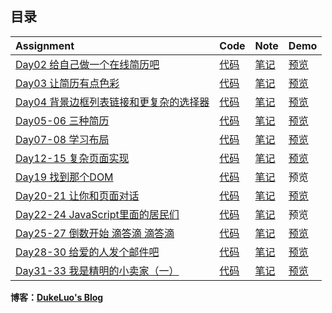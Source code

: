 ## 目录  

|   Assignment                                                                       |   Code                    |   Note                   |    Demo                                                       |
| :---                                                                               | :---                      | :---                     | :---                                                          |
| [Day02 给自己做一个在线简历吧](http://ife.baidu.com/course/detail/id/36)               | [代码](day02/index.html)   | [笔记](day02/note.md)     | [预览](https://dukeluo.me/IFE2018-Base/day02/index.html)      |
| [Day03 让简历有点色彩](http://ife.baidu.com/course/detail/id/37)                      | [代码](day03/main.css)     | [笔记](day03/note.md)     | [预览](https://dukeluo.me/IFE2018-Base/day03/index.html)      |
| [Day04 背景边框列表链接和更复杂的选择器](http://ife.baidu.com/course/detail/id/38)       | [代码](day04/main.css)     | [笔记](day04/note.md)     | [预览](https://dukeluo.me/IFE2018-Base/day04/index.html)      |
| [Day05-06 三种简历](http://ife.baidu.com/course/detail/id/38)                        | [代码](day05-06)           | [笔记](day05-06/note.md)  | [预览](https://dukeluo.me/IFE2018-Base/day05-06/resume.html)  |
| [Day07-08 学习布局](http://ife.baidu.com/course/detail/id/42)                        | [代码](day07-08)           | [笔记](day07-08/note.md)  | [预览](https://dukeluo.me/IFE2018-Base/day07-08/index.html)   |
| [Day12-15 复杂页面实现](http://ife.baidu.com/course/detail/id/44)                     | [代码](day12-15)           | [笔记](day12-15/note.md)  | [预览](https://dukeluo.me/IFE2018-Base/day12-15/index.html)   |
| [Day19 找到那个DOM](http://ife.baidu.com/course/detail/id/47)                        | [代码](day19)              | [笔记](day19/note.md)     | 预览                                                          |
| [Day20-21 让你和页面对话](http://ife.baidu.com/course/detail/id/49)                   | [代码](day20-21)           | [笔记](day20-21/note.md)  | [预览](https://dukeluo.me/IFE2018-Base/day20-21/task6.html)   |
| [Day22-24 JavaScript里面的居民们](http://ife.baidu.com/course/detail/id/50)           | [代码](day22-24)           | [笔记](day22-24/note.md)  | 预览                                                          |
| [Day25-27 倒数开始 滴答滴 滴答滴](http://ife.baidu.com/course/detail/id/51)            | [代码](day25-27)           | [笔记](day25-27/note.md)  | [预览](https://dukeluo.me/IFE2018-Base/day25-27/task3.html)   |
| [Day28-30 给爱的人发个邮件吧](http://ife.baidu.com/course/detail/id/52)                | [代码](day28-30)          | [笔记](day28-30/note.md)  | [预览](https://dukeluo.me/IFE2018-Base/day28-30/task6.html)    |
| [Day31-33 我是精明的小卖家（一）](http://ife.baidu.com/course/detail/id/53)            | [代码](day31-33)           | [笔记](day31-33/note.md)  | [预览](https://dukeluo.me/IFE2018-Base/day31-33/task3.html)    |

**博客：[DukeLuo's Blog](https://dukeluo.me)**
